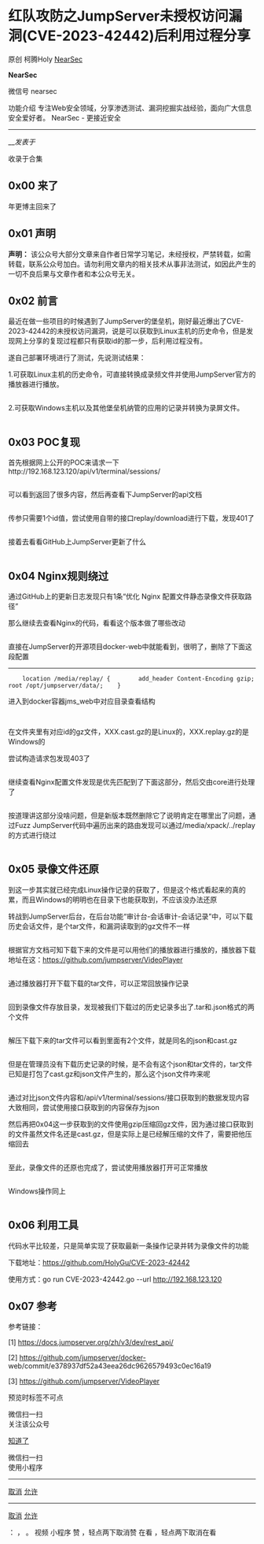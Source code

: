 #  红队攻防之JumpServer未授权访问漏洞(CVE-2023-42442)后利用过程分享

原创 柯腾Holy [ NearSec ](javascript:void\(0\);)

**NearSec** ![]()

微信号 nearsec

功能介绍 专注Web安全领域，分享渗透测试、漏洞挖掘实战经验，面向广大信息安全爱好者。 NearSec - 更接近安全

____

___发表于_

收录于合集

## 0x00 来了

年更博主回来了

  

## 0x01 声明

 **声明：**
该公众号大部分文章来自作者日常学习笔记，未经授权，严禁转载，如需转载，联系公众号加白。请勿利用文章内的相关技术从事非法测试，如因此产生的一切不良后果与文章作者和本公众号无关。

## 0x02 前言  

最近在做一些项目的时候遇到了JumpServer的堡垒机，刚好最近爆出了CVE-2023-42442的未授权访问漏洞，说是可以获取到Linux主机的历史命令，但是发现网上分享的复现过程都只有获取id的那一步，后利用过程没有。

遂自己部署环境进行了测试，先说测试结果：

1.可获取Linux主机的历史命令，可直接转换成录频文件并使用JumpServer官方的播放器进行播放。

![]()

2.可获取Windows主机以及其他堡垒机纳管的应用的记录并转换为录屏文件。  

![]()

## 0x03 POC复现

首先根据网上公开的POC来请求一下http://192.168.123.120/api/v1/terminal/sessions/

![]()

可以看到返回了很多内容，然后再查看下JumpServer的api文档

![]()

传参只需要1个id值，尝试使用自带的接口replay/download进行下载，发现401了

![]()

接着去看看GitHub上JumpServer更新了什么

![]()

  

## 0x04 Nginx规则绕过

通过GitHub上的更新日志发现只有1条“优化 Nginx 配置文件静态录像文件获取路径”

那么继续去查看Nginx的代码，看看这个版本做了哪些改动  

![]()

直接在JumpServer的开源项目docker-web中就能看到，很明了，删除了下面这段配置

  *   *   *   * 

    
    
        location /media/replay/ {        add_header Content-Encoding gzip;        root /opt/jumpserver/data/;    }

进入到docker容器jms_web中对应目录查看结构

![]()

![]()

在文件夹里有对应id的gz文件，XXX.cast.gz的是Linux的，XXX.replay.gz的是Windows的

尝试构造请求包发现403了

![]()

继续查看Nginx配置文件发现是优先匹配到了下面这部分，然后交由core进行处理了

![]()

按道理讲这部分没啥问题，但是新版本既然删除它了说明肯定在哪里出了问题，通过Fuzz
JumpServer代码中遍历出来的路由发现可以通过/media/xpack/../replay的方式进行绕过

![]()

## 0x05 录像文件还原  

到这一步其实就已经完成Linux操作记录的获取了，但是这个格式看起来的真的累，而且Windows的明明也在目录下也能获取到，不应该没办法还原

转战到JumpServer后台，在后台功能“审计台-会话审计-会话记录”中，可以下载历史会话文件，是个tar文件，和漏洞读取到的gz文件不一样

![]()

根据官方文档可知下载下来的文件是可以用他们的播放器进行播放的，播放器下载地址在这：https://github.com/jumpserver/VideoPlayer

![]()

通过播放器打开下载下载的tar文件，可以正常回放操作记录  

![]()

回到录像文件存放目录，发现被我们下载过的历史记录多出了.tar和.json格式的两个文件

![]()

解压下载下来的tar文件可以看到里面有2个文件，就是同名的json和cast.gz

![]()

但是在管理员没有下载历史记录的时候，是不会有这个json和tar文件的，tar文件已知是打包了cast.gz和json文件产生的，那么这个json文件咋来呢

![]()

通过对比json文件内容和/api/v1/terminal/sessions/接口获取到的数据发现内容大致相同，尝试使用接口获取到的内容保存为json

然后再把0x04这一步获取到的文件使用gzip压缩回gz文件，因为通过接口获取到的文件虽然文件名还是cast.gz，但是实际上是已经解压缩的文件了，需要把他压缩回去  

![]()

至此，录像文件的还原也完成了，尝试使用播放器打开可正常播放

![]()

Windows操作同上

![]()

## 0x06 利用工具

代码水平比较差，只是简单实现了获取最新一条操作记录并转为录像文件的功能

  

下载地址：https://github.com/HolyGu/CVE-2023-42442

  

使用方式：go run CVE-2023-42442.go --url http://192.168.123.120

## 0x07 参考

参考链接：

[1] https://docs.jumpserver.org/zh/v3/dev/rest_api/

[2] https://github.com/jumpserver/docker-
web/commit/e378937df52a43eea26dc9626579493c0ec16a19

[3] https://github.com/jumpserver/VideoPlayer

  

  

预览时标签不可点

微信扫一扫  
关注该公众号

[知道了](javascript:;)

微信扫一扫  
使用小程序

****

[取消](javascript:void\(0\);) [允许](javascript:void\(0\);)

****

[取消](javascript:void\(0\);) [允许](javascript:void\(0\);)

： ， 。   视频 小程序 赞 ，轻点两下取消赞 在看 ，轻点两下取消在看

